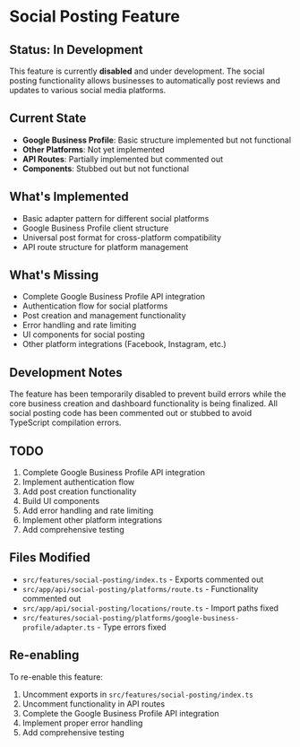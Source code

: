 # Social Posting Feature

## Status: In Development

This feature is currently **disabled** and under development. The social posting functionality allows businesses to automatically post reviews and updates to various social media platforms.

## Current State

- **Google Business Profile**: Basic structure implemented but not functional
- **Other Platforms**: Not yet implemented
- **API Routes**: Partially implemented but commented out
- **Components**: Stubbed out but not functional

## What's Implemented

- Basic adapter pattern for different social platforms
- Google Business Profile client structure
- Universal post format for cross-platform compatibility
- API route structure for platform management

## What's Missing

- Complete Google Business Profile API integration
- Authentication flow for social platforms
- Post creation and management functionality
- Error handling and rate limiting
- UI components for social posting
- Other platform integrations (Facebook, Instagram, etc.)

## Development Notes

The feature has been temporarily disabled to prevent build errors while the core business creation and dashboard functionality is being finalized. All social posting code has been commented out or stubbed to avoid TypeScript compilation errors.

## TODO

1. Complete Google Business Profile API integration
2. Implement authentication flow
3. Add post creation functionality
4. Build UI components
5. Add error handling and rate limiting
6. Implement other platform integrations
7. Add comprehensive testing

## Files Modified

- `src/features/social-posting/index.ts` - Exports commented out
- `src/app/api/social-posting/platforms/route.ts` - Functionality commented out
- `src/app/api/social-posting/locations/route.ts` - Import paths fixed
- `src/features/social-posting/platforms/google-business-profile/adapter.ts` - Type errors fixed

## Re-enabling

To re-enable this feature:

1. Uncomment exports in `src/features/social-posting/index.ts`
2. Uncomment functionality in API routes
3. Complete the Google Business Profile API integration
4. Implement proper error handling
5. Add comprehensive testing 